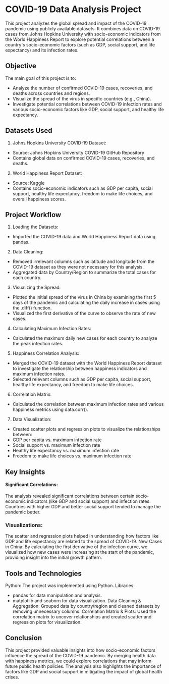 # COVID-19 Data Analysis Project
This project analyzes the global spread and impact of the COVID-19 pandemic using publicly available datasets. It combines data on COVID-19 cases from Johns Hopkins University with socio-economic indicators from the World Happiness Report to explore potential correlations between a country's socio-economic factors (such as GDP, social support, and life expectancy) and its infection rates.

## Objective
The main goal of this project is to:

- Analyze the number of confirmed COVID-19 cases, recoveries, and deaths across countries and regions.
- Visualize the spread of the virus in specific countries (e.g., China).
- Investigate potential correlations between COVID-19 infection rates and various socio-economic factors like GDP, social support, and healthy life expectancy.

## Datasets Used
1. Johns Hopkins University COVID-19 Dataset:
- Source: Johns Hopkins University COVID-19 GitHub Repository
- Contains global data on confirmed COVID-19 cases, recoveries, and deaths.

2. World Happiness Report Dataset:
- Source: Kaggle
- Contains socio-economic indicators such as GDP per capita, social support, healthy life expectancy, freedom to make life choices, and overall happiness scores.

## Project Workflow

1. Loading the Datasets:
- Imported the COVID-19 data and World Happiness Report data using pandas.

2. Data Cleaning:
- Removed irrelevant columns such as latitude and longitude from the COVID-19 dataset as they were not necessary for this analysis.
- Aggregated data by Country/Region to summarize the total cases for each country.

3. Visualizing the Spread:
- Plotted the initial spread of the virus in China by examining the first 5 days of the pandemic and calculating the daily increase in cases using the .diff() function.
- Visualized the first derivative of the curve to observe the rate of new cases.

4. Calculating Maximum Infection Rates:
- Calculated the maximum daily new cases for each country to analyze the peak infection rates.

5. Happiness Correlation Analysis:
- Merged the COVID-19 dataset with the World Happiness Report dataset to investigate the relationship between happiness indicators and maximum infection rates.
- Selected relevant columns such as GDP per capita, social support, healthy life expectancy, and freedom to make life choices.

6. Correlation Matrix:
- Calculated the correlation between maximum infection rates and various happiness metrics using data.corr().

7. Data Visualization:
- Created scatter plots and regression plots to visualize the relationships between:
- GDP per capita vs. maximum infection rate
- Social support vs. maximum infection rate
- Healthy life expectancy vs. maximum infection rate
- Freedom to make life choices vs. maximum infection rate

## Key Insights
#### Significant Correlations: 
The analysis revealed significant correlations between certain socio-economic indicators (like GDP and social support) and infection rates. Countries with higher GDP and better social support tended to manage the pandemic better.
### Visualizations: 
The scatter and regression plots helped in understanding how factors like GDP and life expectancy are related to the spread of COVID-19.
New Cases in China: By calculating the first derivative of the infection curve, we visualized how new cases were increasing at the start of the pandemic, providing insight into the initial growth pattern.

## Tools and Technologies
Python: The project was implemented using Python.
Libraries:
- pandas for data manipulation and analysis.
- matplotlib and seaborn for data visualization.
Data Cleaning & Aggregation: Grouped data by country/region and cleaned datasets by removing unnecessary columns.
Correlation Matrix & Plots: Used the correlation matrix to uncover relationships and created scatter and regression plots for visualization.


## Conclusion
This project provided valuable insights into how socio-economic factors influence the spread of the COVID-19 pandemic. By merging health data with happiness metrics, we could explore correlations that may inform future public health policies. The analysis also highlights the importance of factors like GDP and social support in mitigating the impact of global health crises.
